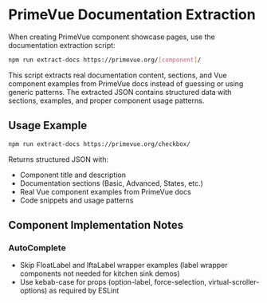 # PrimeVue Documentation Extraction

When creating PrimeVue component showcase pages, use the documentation extraction script:

```bash
npm run extract-docs https://primevue.org/[component]/
```

This script extracts real documentation content, sections, and Vue component examples from PrimeVue docs instead of guessing or using generic patterns. The extracted JSON contains structured data with sections, examples, and proper component usage patterns.

## Usage Example

```bash
npm run extract-docs https://primevue.org/checkbox/
```

Returns structured JSON with:
- Component title and description
- Documentation sections (Basic, Advanced, States, etc.)
- Real Vue component examples from PrimeVue docs
- Code snippets and usage patterns

## Component Implementation Notes

### AutoComplete
- Skip FloatLabel and IftaLabel wrapper examples (label wrapper components not needed for kitchen sink demos)
- Use kebab-case for props (option-label, force-selection, virtual-scroller-options) as required by ESLint
